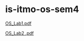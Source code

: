 # is-itmo-os-sem4
[OS_Lab1.pdf](https://github.com/user-attachments/files/18925362/OS_Lab1.pdf)


[OS_Lab2 .pdf](https://github.com/user-attachments/files/19251583/OS_Lab2.1.pdf)
